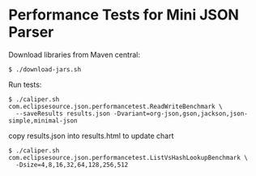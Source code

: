 Performance Tests for Mini JSON Parser
======================================

Download libraries from Maven central:

    $ ./download-jars.sh

Run tests:

    $ ./caliper.sh com.eclipsesource.json.performancetest.ReadWriteBenchmark \
      --saveResults results.json -Dvariant=org-json,gson,jackson,json-simple,minimal-json

copy results.json into results.html to update chart

    $ ./caliper.sh com.eclipsesource.json.performancetest.ListVsHashLookupBenchmark \
      -Dsize=4,8,16,32,64,128,256,512
